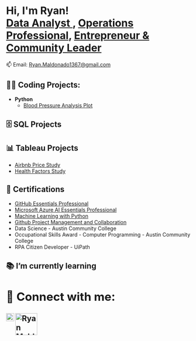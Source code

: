 <h1>Hi, I'm Ryan!<br/><a href="https://github.com/rm1367">Data Analyst </a>, <a href="https://www.linkedin.com/in/ryan-maldonado-ms/"> Operations Professional</a>, <a href="https://www.austinwestieacademy.com/"> Entrepreneur & Community Leader</a></h1>

📫 Email: Ryan.Maldonado1367@gmail.com

<h2>👨‍💻 Coding Projects:</h2>

- <b>Python</b>
  - [Blood Pressure Analysis Plot](https://github.com/rm1367/BloodPressurePlot)



<h2> 🗄️ SQL Projects </h2>


<h2> 📊 Tableau Projects </h2>

- [Airbnb Price Study](https://github.com/rm1367/Airbnb-Price-Study/tree/main)
- [Health Factors Study](https://github.com/rm1367/HealthFactorsStudy/tree/main)

<h2> 🏫 Certifications</h2>

- [GitHub Essentials Professional](https://www.linkedin.com/learning/certificates/644c87deb6a1d00ccea542de278e33888e17331484d9e6dd37a7b973cd9aad70?trk=share_certificate)
- [Microsoft Azure AI Essentials Professional](https://www.linkedin.com/learning/certificates/f43c472e6a25b90fdff165ce11339ec361c7ff4d599c181934d74e65f889256f)
- [Machine Learning with Python](https://www.linkedin.com/learning/certificates/1aeaedcd32a72d8623625670f98da44948997791093d3180ff8631155b28a786)
- [Github Project Management and Collaboration](https://www.linkedin.com/learning/certificates/ca5ff448c53ebf51f25fa8dc501cf57cae76a920193d89db197c636de905d7aa)
- Data Science - Austin Community College
- Occupational Skills Award - Computer Programming - Austin Community College
- RPA Citizen Developer - UiPath


<h2> 📚 I’m currently learning<h/2>
  

<h2> 🤳 Connect with me:</h2>

[<img align="left" alt="Ryan Maldonaod | LinkedIn" width="22px" src="https://cdn.jsdelivr.net/npm/simple-icons@v3/icons/linkedin.svg" />][linkedin]
[<img align="left" alt="Ryan Maldonado | Tableau" width="60px" src="https://www.tableau.com/themes/custom/tableau_www/logo.v2.svg" />][Tableau]

[Tableau]: https://public.tableau.com/app/profile/ryan.maldonado/vizzes
[linkedin]: https://www.linkedin.com/in/ryan-maldonado-ms/

<!--

Here are some ideas to get you started:

- 🔭 I’m currently working on ...
- 🌱 I’m currently learning ...
- 👯 I’m looking to collaborate on ...
- 🤔 I’m looking for help with ...
- 💬 Ask me about ...
- 📫 How to reach me: ...
- 😄 Pronouns: ...
- ⚡ Fun fact: ...
-->

